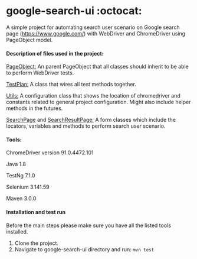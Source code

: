 # google-search-ui :octocat:
A simple project for automating search user scenario on Google search page (https://www.google.com/) with WebDriver and ChromeDriver using PageObject model.

#### Description of files used in the project:
[PageObject:](./src/test/java/PageObject.java) An parent PageObject that all classes should inherit to be able to perform WebDriver tests.

[TestPlan:](./src/test/java/TestPlan.java) A class that wires all test methods together.

[Utils:](./src/test/java/Utils.java) A configuration class that shows the location of chromedriver and constants related to general project configuration. Might also include helper methods in the futures.

[SearchPage](./src/test/java/SearchPage.java) and [SearchResultPage:](./src/test/java/SearchResultPage.java) A form classes which include the locators, variables and methods to perform search user scenario.

#### Tools:
ChromeDriver version 91.0.4472.101

Java 1.8

TestNg 7.1.0

Selenium 3.141.59

Maven 3.0.0

#### Installation and test run
Before the main steps please make sure you have all the listed tools installed.

1. Clone the project.
2. Navigate to google-search-ui directory and run:
`mvn test`

